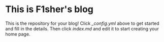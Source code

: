 # This is F1sher's blog

This is the repository for your blog! Click *_config.yml* above to get started and fill in the details. Then click *index.md* and edit it to start creating your home page.
